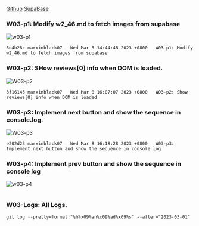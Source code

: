 [Github](https://github.com/marxinblack07/1112-1N-js-demo-211410146)
[SupaBase](https://app.supabase.com/project/lkzqmneikhvduesdatyd)

### W03-p1: Modify w2_46.md to fetch images from supabase

![w03-p1](https://lkzqmneikhvduesdatyd.supabase.co/storage/v1/object/public/demo-46/md_1N_img/w3/w03-1.png)

```
6e4b28c marxinblack07   Wed Mar 8 14:44:48 2023 +0800   W03-p1: Modify w2_46.md to fetch images from supabase
```

### W03-p2: SHow reviews[0] info when DOM is loaded.

![W03-p2](https://lkzqmneikhvduesdatyd.supabase.co/storage/v1/object/public/demo-46/md_1N_img/w3/w03-2.png)

```
3f16145 marxinblack07   Wed Mar 8 16:07:07 2023 +0800   W03-p2: Show reviews[0] info when DOM is loaded
```

### W03-p3: Implement next button and show the sequence in console.log.

![W03-p3](https://lkzqmneikhvduesdatyd.supabase.co/storage/v1/object/public/demo-46/md_1N_img/w3/w03-3.png)

```
e202d23 marxinblack07   Wed Mar 8 16:18:28 2023 +0800   W03-p3: Implement next button and show the sequence in console log
```

### W03-p4: Implement prev button and show the sequence in console log

![w03-p4](https://lkzqmneikhvduesdatyd.supabase.co/storage/v1/object/public/demo-46/md_1N_img/w3/w03-4.png)

```

```

### W03-Logs: All Logs.
```
git log --pretty=format:"%h%x09%an%x09%ad%x09%s" --after="2023-03-01"
```